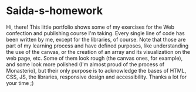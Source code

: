 # Saida-s-homework
Hi, there!
This little portfolio shows some of my exercises for the Web confection and publishing course I'm taking.
Every single line of code has been written by me, except for the libraries, of course. 
Note that those are part of my learning process and have defined purposes, like understanding the use of the canvas, or the creation of an array and its visualization on the web page, etc. 
Some of them look rough (the canvas ones, for example), and some look more polished (I'm almost proud of the process of Monasterio), but their only purpose is to acknowledge the bases of HTML, CSS, JS, the libraries, responsive design and accessibility.
Thanks a lot for your time ;)
